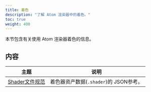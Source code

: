 ```yaml
---
title: 着色
description: "了解 Atom 渲染器中的着色。"
toc: true
weight: 400
---
```


本节包含有关使用 Atom 渲染器着色的信息。

## 内容

| 主题                        | 说明 |
|--------------------------------------|---------|
| [Shader文件规范](shader-file-spec/) | 着色器资产数据(`.shader`)的 JSON参考。 |
